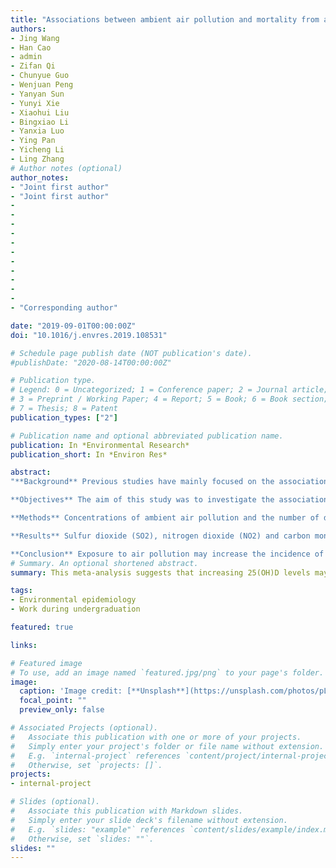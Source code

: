 ```yaml
---
title: "Associations between ambient air pollution and mortality from all causes, pneumonia, and congenital heart diseases among children aged under 5 years in Beijing, China: A population-based time series study"
authors:
- Jing Wang
- Han Cao
- admin
- Zifan Qi
- Chunyue Guo
- Wenjuan Peng
- Yanyan Sun
- Yunyi Xie
- Xiaohui Liu
- Bingxiao Li
- Yanxia Luo
- Ying Pan
- Yicheng Li
- Ling Zhang
# Author notes (optional)
author_notes:
- "Joint first author"
- "Joint first author"
- 
- 
-
-
-
-
-
-
-
-
-
- "Corresponding author"

date: "2019-09-01T00:00:00Z"
doi: "10.1016/j.envres.2019.108531"

# Schedule page publish date (NOT publication's date).
#publishDate: "2020-08-14T00:00:00Z"

# Publication type.
# Legend: 0 = Uncategorized; 1 = Conference paper; 2 = Journal article;
# 3 = Preprint / Working Paper; 4 = Report; 5 = Book; 6 = Book section;
# 7 = Thesis; 8 = Patent
publication_types: ["2"]

# Publication name and optional abbreviated publication name.
publication: In *Environmental Research*
publication_short: In *Environ Res*

abstract:
"**Background** Previous studies have mainly focused on the associations between particulate matters and infant mortality. However, evidence regarding the associations between gaseous pollutants and mortality among children aged <5 years remains sparse.

**Objectives** The aim of this study was to investigate the associations between ambient air pollution and death among children aged <5 years in Beijing, China, and explore the impact of age, gender and specific causes of death on these associations.

**Methods** Concentrations of ambient air pollution and the number of deaths among children aged <5 years in Beijing from January 2014 to September 2016 were extracted from authoritative electronic databases. The associations were estimated for a single-month lag from the current month up to the previous 5 months (lag0-lag5) and moving averages of the current and previous months (lag01-lag05) using generalized additive Poisson regression (adjusted for time trends, season, meteorological variables and holidays). Subgroup analyses related to age, gender and specific diseases were performed. Two-pollutant models were used to evaluate the possible role of single pollutants.

**Results** Sulfur dioxide (SO2), nitrogen dioxide (NO2) and carbon monoxide (CO) demonstrated the strongest associations with death among children aged <5 years at lag0, and the estimates decreased or even turned negative with the increasing lag periods. For an interquartile range increase in SO2, NO2 and CO at lag0, the odds ratios (OR) were 1.332 (95% CI 1.152-1.539), 1.383 (95% CI 1.113-1.718) and 1.273 (95% CI 1.028-1.575). However, CO lost significance after adjusting for SO2 and NO2, and PM2.5 gained significance (OR 1.548, 95% CI 1.061-2.258) after adjusting for PM10. The ORs for SO2 and NO2 remained the most stable across all two-pollutant models. The associations for children aged 1-5 years were stronger than those reported for infants at lag0 but lower at the other lag months. The pollutant associations were stronger for congenital heart disease-related death than overall and pneumonia-related death. We did not find significant differences in terms of gender.

**Conclusion** Exposure to air pollution may increase the incidence of death among children aged <5 years. SO2 and NO2 may be the most stable pollutants reflecting associations between air pollution and death, deserving further attention. Children with congenital heart diseases are more susceptible to air pollution. Therefore, it is urgent to implement the clean air targets established by WHO and reduce the exposure of children to air pollution. "
# Summary. An optional shortened abstract.
summary: This meta-analysis suggests that increasing 25(OH)D levels may be a useful approach to reduce the risk of depression in older adults and highlights the need for further large-scale clinical studies. 

tags:
- Environmental epidemiology
- Work during undergraduation 

featured: true

links:

# Featured image
# To use, add an image named `featured.jpg/png` to your page's folder. 
image:
  caption: 'Image credit: [**Unsplash**](https://unsplash.com/photos/pLCdAaMFLTE)'
  focal_point: ""
  preview_only: false

# Associated Projects (optional).
#   Associate this publication with one or more of your projects.
#   Simply enter your project's folder or file name without extension.
#   E.g. `internal-project` references `content/project/internal-project/index.md`.
#   Otherwise, set `projects: []`.
projects:
- internal-project

# Slides (optional).
#   Associate this publication with Markdown slides.
#   Simply enter your slide deck's filename without extension.
#   E.g. `slides: "example"` references `content/slides/example/index.md`.
#   Otherwise, set `slides: ""`.
slides: ""
---
```

